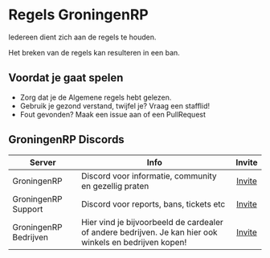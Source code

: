 # Regels GroningenRP

Iedereen dient zich aan de regels te houden.

Het breken van de regels kan resulteren in een ban.


## Voordat je gaat spelen

* Zorg dat je de Algemene regels hebt gelezen.
* Gebruik je gezond verstand, twijfel je? Vraag een stafflid!
* Fout gevonden? Maak een issue aan of een PullRequest

## GroningenRP Discords

| Server | Info | Invite |
|---|---|:---:|
| GroningenRP | Discord voor informatie, community en gezellig praten| [Invite](https://discord.gg/groningenrp) |
| GroningenRP Support | Discord voor reports, bans, tickets etc | [Invite](https://discord.gg/GrSupport) |
| GroningenRP Bedrijven | Hier vind je bijvoorbeeld de cardealer of andere bedrijven. Je kan hier ook winkels en bedrijven kopen! | [Invite](https://discord.gg/GrSupport) |
